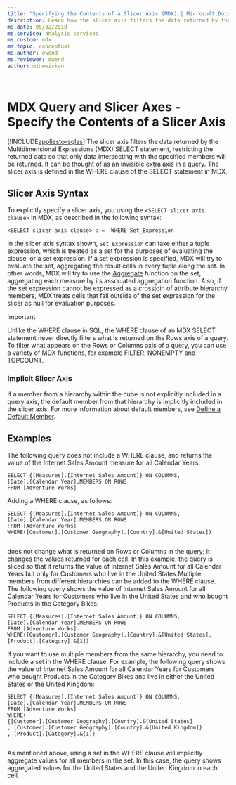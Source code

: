 ```yaml
---
title: "Specifying the Contents of a Slicer Axis (MDX) | Microsoft Docs"
description: Learn how the slicer axis filters the data returned by the Multidimensional Expressions (MDX) SELECT statement.
ms.date: 05/02/2018
ms.service: analysis-services
ms.custom: mdx
ms.topic: conceptual
ms.author: owend
ms.reviewer: owend
author: minewiskan

---
```

# MDX Query and Slicer Axes - Specify the Contents of a Slicer Axis
[!INCLUDE[appliesto-sqlas](../../includes/appliesto-sqlas.md)]
  The slicer axis filters the data returned by the Multidimensional Expressions (MDX) SELECT statement, restricting the returned data so that only data intersecting with the specified members will be returned. It can be thought of as an invisible extra axis in a query. The slicer axis is defined in the WHERE clause of the SELECT statement in MDX.  
  
## Slicer Axis Syntax  
 To explicitly specify a slicer axis, you  using the `<SELECT slicer axis clause>` in MDX, as described in the following syntax:  
  
```  
<SELECT slicer axis clause> ::=  WHERE Set_Expression  
```  
  
 In the slicer axis syntax shown, `Set_Expression` can take either a tuple expression, which is treated as a set for the purposes of evaluating the clause, or a set expression. If a set expression is specified, MDX will try to evaluate the set, aggregating the result cells in every tuple along the set. In other words, MDX will try to use the [Aggregate](/sql/mdx/aggregate-mdx) function on the set, aggregating each measure by its associated aggregation function. Also, if the set expression cannot be expressed as a crossjoin of attribute hierarchy members, MDX treats cells that fall outside of the set expression for the slicer as null for evaluation purposes.  
  
> [!IMPORTANT]  
>  Unlike the WHERE clause in SQL, the WHERE clause of an MDX SELECT statement never directly filters what is returned on the Rows axis of a query. To filter what appears on the Rows or Columns axis of a query, you can use a variety of MDX functions, for example FILTER, NONEMPTY and TOPCOUNT.  
  
### Implicit Slicer Axis  
 If a member from a hierarchy within the cube is not explicitly included in a query axis, the default member from that hierarchy is implicitly included in the slicer axis. For more information about default members, see [Define a Default Member](../../../analysis-services/multidimensional-models/attribute-properties-define-a-default-member.md).  
  
## Examples  
 The following query does not include a WHERE clause, and returns the value of the Internet Sales Amount measure for all Calendar Years:  
  
```  
SELECT {[Measures].[Internet Sales Amount]} ON COLUMNS,  
[Date].[Calendar Year].MEMBERS ON ROWS  
FROM [Adventure Works]  
```  
  
 Adding a WHERE clause, as follows:  
  
```  
SELECT {[Measures].[Internet Sales Amount]} ON COLUMNS,  
[Date].[Calendar Year].MEMBERS ON ROWS  
FROM [Adventure Works]  
WHERE([Customer].[Customer Geography].[Country].&[United States])  
  
```  
  
 does not change what is returned on Rows or Columns in the query; it changes the values returned for each cell. In this example, the query is sliced so that it returns the value of Internet Sales Amount for all Calendar Years but only for Customers who live in the United States.Multiple members from different hierarchies can be added to the WHERE clause. The following query shows the value of Internet Sales Amount for all Calendar Years for Customers who live in the United States and who bought Products in the Category Bikes:  
  
```  
SELECT {[Measures].[Internet Sales Amount]} ON COLUMNS,  
[Date].[Calendar Year].MEMBERS ON ROWS  
FROM [Adventure Works]  
WHERE([Customer].[Customer Geography].[Country].&[United States], [Product].[Category].&[1])  
```  
  
 If you want to use multiple members from the same hierarchy, you need to include a set in the WHERE clause. For example, the following query shows the value of Internet Sales Amount for all Calendar Years for Customers who bought Products in the Category Bikes and live in either the United States or the United Kingdom:  
  
```  
SELECT {[Measures].[Internet Sales Amount]} ON COLUMNS,  
[Date].[Calendar Year].MEMBERS ON ROWS  
FROM [Adventure Works]  
WHERE(  
{[Customer].[Customer Geography].[Country].&[United States]  
, [Customer].[Customer Geography].[Country].&[United Kingdom]}  
, [Product].[Category].&[1])  
  
```  
  
 As mentioned above, using a set in the WHERE clause will implicitly aggregate values for all members in the set. In this case, the query shows aggregated values for the United States and the United Kingdom in each cell.  
  
  
